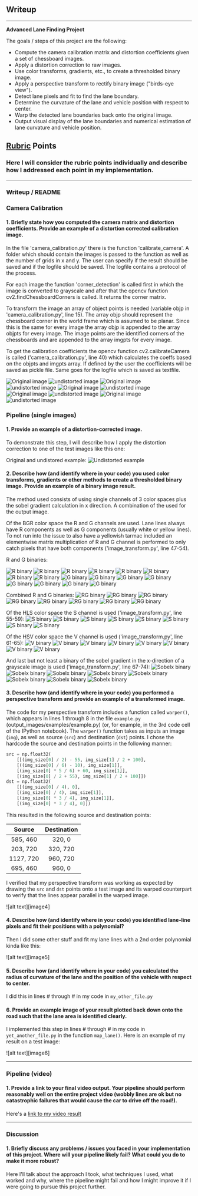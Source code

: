 ## Writeup

---

**Advanced Lane Finding Project**

The goals / steps of this project are the following:

* Compute the camera calibration matrix and distortion coefficients given a set of chessboard images.
* Apply a distortion correction to raw images.
* Use color transforms, gradients, etc., to create a thresholded binary image.
* Apply a perspective transform to rectify binary image ("birds-eye view").
* Detect lane pixels and fit to find the lane boundary.
* Determine the curvature of the lane and vehicle position with respect to center.
* Warp the detected lane boundaries back onto the original image.
* Output visual display of the lane boundaries and numerical estimation of lane curvature and vehicle position.

[//]: # (Image References)

[video1]: ./project_video.mp4 "Video"

## [Rubric](https://review.udacity.com/#!/rubrics/571/view) Points

### Here I will consider the rubric points individually and describe how I addressed each point in my implementation.  

---

### Writeup / README

### Camera Calibration

#### 1. Briefly state how you computed the camera matrix and distortion coefficients. Provide an example of a distortion corrected calibration image.

In the file 'camera_calibration.py' there is the function 'calibrate_camera'. A folder which should contain the images is passed to the function as well as the number of grids in x and y.
The user can specify if the result should be saved and if the logfile should be saved. The logfile contains a protocol of the process.

For each image the function 'corner_detection' is called first in which the image is converted to grayscale and after that the opencv function cv2.findChessboardCorners is called. It returns the corner matrix.

To transform the image an array of object points is needed (variable objp in 'camera_calibration.py', line 15). The array objp should represent the chessboard corner in the world frame which is assumed to be planar. Since this is the same for every image the array objp is appended to the array objpts for every image.
The image points are the identified corners of the chessboards and are appended to the array imgpts for every image.

To get the calibration coefficients the opencv function cv2.calibrateCamera is called ('camera_calibration.py', line 40) which calculates the coeffs based on the objpts and imgpts array.
If defined by the user the coefficients will be saved as pickle file. Same goes for the logfile which is saved as textfile.

![Original image](./camera_cal/calibration1.jpg) ![undistorted image](./output_images/undistorted_calibration1.jpg)
![Original image](./camera_cal/calibration2.jpg) ![undistorted image](./output_images/undistorted_calibration2.jpg)
![Original image](./camera_cal/calibration3.jpg) ![undistorted image](./output_images/undistorted_calibration3.jpg)
![Original image](./camera_cal/calibration4.jpg) ![undistorted image](./output_images/undistorted_calibration4.jpg)
![Original image](./camera_cal/calibration5.jpg) ![undistorted image](./output_images/undistorted_calibration5.jpg)

### Pipeline (single images)

#### 1. Provide an example of a distortion-corrected image.

To demonstrate this step, I will describe how I apply the distortion correction to one of the test images like this one:

Original and undistored example:
![Undistorted example](./output_images/undistorted_straight_lines1.jpg)

#### 2. Describe how (and identify where in your code) you used color transforms, gradients or other methods to create a thresholded binary image.  Provide an example of a binary image result.

The method used consists of using single channels of 3 color spaces plus the sobel gradient calculation in x direction.
A combination of the used for the output image.

Of the BGR color space the R and G channels are used. Lane lines always have R components as well as G components (usually white or yellow lines).
To not run into the issue to also have a yellowish tarmac included an elementwise matrix multiplication of R and G channel is performed to only catch pixels that have both components ('image_transform.py', line 47-54).

R and G binaries:

![R binary](./output_images/r_binary_straight_lines1.jpg) ![R binary](./output_images/r_binary_straight_lines2.jpg) ![R binary](./output_images/r_binary_test1.jpg) ![R binary](./output_images/r_binary_test2.jpg) ![R binary](r_binary_test3.jpg) ![R binary](./output_images/r_binary_test4.jpg) ![R binary](./output_images/r_binary_test5.jpg) ![R binary](./output_images/r_binary_test6.jpg)
![G binary](./output_images/g_binary_straight_lines1.jpg) ![G binary](./output_images/g_binary_straight_lines2.jpg) ![G binary](./output_images/g_binary_test1.jpg) ![G binary](./output_images/g_binary_test2.jpg) ![G binary](g_binary_test3.jpg) ![G binary](./output_images/g_binary_test4.jpg) ![G binary](./output_images/g_binary_test5.jpg) ![G binary](./output_images/g_binary_test6.jpg)

Combined R and G binaries:
![RG binary](./output_images/rg_binary_straight_lines1.jpg) ![RG binary](./output_images/rg_binary_straight_lines2.jpg) ![RG binary](./output_images/rg_binary_test1.jpg) ![RG binary](./output_images/rg_binary_test2.jpg) ![RG binary](rg_binary_test3.jpg) ![RG binary](./output_images/rg_binary_test4.jpg) ![RG binary](./output_images/rg_binary_test5.jpg) ![RG binary](./output_images/rg_binary_test6.jpg)


Of the HLS color space the S channel is used ('image_transform.py', line 55-59):
![S binary](./output_images/s_binary_straight_lines1.jpg) ![S binary](./output_images/s_binary_straight_lines2.jpg) ![S binary](./output_images/s_binary_test1.jpg) ![S binary](./output_images/s_binary_test2.jpg) ![S binary](s_binary_test3.jpg) ![S binary](./output_images/s_binary_test4.jpg) ![S binary](./output_images/s_binary_test5.jpg) ![S binary](./output_images/s_binary_test6.jpg)

Of the HSV color space the V channel is used ('image_transform.py', line 61-65):
![V binary](./output_images/v_binary_straight_lines1.jpg) ![V binary](./output_images/v_binary_straight_lines2.jpg) ![V binary](./output_images/v_binary_test1.jpg) ![V binary](./output_images/v_binary_test2.jpg) ![V binary](v_binary_test3.jpg) ![V binary](./output_images/v_binary_test4.jpg) ![V binary](./output_images/v_binary_test5.jpg) ![V binary](./output_images/v_binary_test6.jpg)

And last but not least a binary of the sobel gradient in the x-direction of a grayscale image is used ('image_transform.py', line 67-74):
![Sobelx binary](./output_images/solx_binary_straight_lines1.jpg) ![Sobelx binary](./output_images/solx_binary_straight_lines2.jpg) ![Sobelx binary](./output_images/solx_binary_test1.jpg) ![Sobelx binary](./output_images/solx_binary_test2.jpg) ![Sobelx binary](./output_images/solx_binary_test3.jpg) ![Sobelx binary](./output_images/solx_binary_test4.jpg) ![Sobelx binary](./output_images/solx_binary_test5.jpg) ![Sobelx binary](./output_images/solx_binary_test6.jpg)


#### 3. Describe how (and identify where in your code) you performed a perspective transform and provide an example of a transformed image.

The code for my perspective transform includes a function called `warper()`, which appears in lines 1 through 8 in the file `example.py` (output_images/examples/example.py) (or, for example, in the 3rd code cell of the IPython notebook).  The `warper()` function takes as inputs an image (`img`), as well as source (`src`) and destination (`dst`) points.  I chose the hardcode the source and destination points in the following manner:

```python
src = np.float32(
    [[(img_size[0] / 2) - 55, img_size[1] / 2 + 100],
    [((img_size[0] / 6) - 10), img_size[1]],
    [(img_size[0] * 5 / 6) + 60, img_size[1]],
    [(img_size[0] / 2 + 55), img_size[1] / 2 + 100]])
dst = np.float32(
    [[(img_size[0] / 4), 0],
    [(img_size[0] / 4), img_size[1]],
    [(img_size[0] * 3 / 4), img_size[1]],
    [(img_size[0] * 3 / 4), 0]])
```

This resulted in the following source and destination points:

| Source        | Destination   | 
|:-------------:|:-------------:| 
| 585, 460      | 320, 0        | 
| 203, 720      | 320, 720      |
| 1127, 720     | 960, 720      |
| 695, 460      | 960, 0        |

I verified that my perspective transform was working as expected by drawing the `src` and `dst` points onto a test image and its warped counterpart to verify that the lines appear parallel in the warped image.

![alt text][image4]

#### 4. Describe how (and identify where in your code) you identified lane-line pixels and fit their positions with a polynomial?

Then I did some other stuff and fit my lane lines with a 2nd order polynomial kinda like this:

![alt text][image5]

#### 5. Describe how (and identify where in your code) you calculated the radius of curvature of the lane and the position of the vehicle with respect to center.

I did this in lines # through # in my code in `my_other_file.py`

#### 6. Provide an example image of your result plotted back down onto the road such that the lane area is identified clearly.

I implemented this step in lines # through # in my code in `yet_another_file.py` in the function `map_lane()`.  Here is an example of my result on a test image:

![alt text][image6]

---

### Pipeline (video)

#### 1. Provide a link to your final video output.  Your pipeline should perform reasonably well on the entire project video (wobbly lines are ok but no catastrophic failures that would cause the car to drive off the road!).

Here's a [link to my video result](./project_video.mp4)

---

### Discussion

#### 1. Briefly discuss any problems / issues you faced in your implementation of this project.  Where will your pipeline likely fail?  What could you do to make it more robust?

Here I'll talk about the approach I took, what techniques I used, what worked and why, where the pipeline might fail and how I might improve it if I were going to pursue this project further.  
